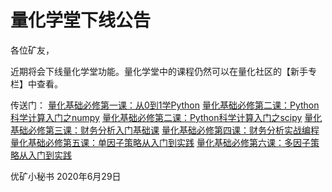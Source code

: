 # 量化学堂下线公告

各位矿友，
    
近期将会下线量化学堂功能。量化学堂中的课程仍然可以在量化社区的【新手专栏】中查看。

传送门：
    [量化基础必修第一课：从0到1学Python](https://uqer.datayes.com/v3/community/share/5ad855dff4ae71012ba2bc51)
    [量化基础必修第二课：Python科学计算入门之numpy](https://uqer.datayes.com/v3/community/share/5ad85e8df4ae71012ba2bc67)
    [量化基础必修第二课：Python科学计算入门之scipy](https://uqer.datayes.com/v3/community/share/5ad86267ea536eb60259c202)
    [量化基础必修第三课：财务分析入门基础课](https://uqer.datayes.com/v3/community/share/5ae28347fce927012e5e87ae)
    [量化基础必修第四课：财务分析实战编程](https://uqer.datayes.com/v3/community/share/5afbe63eb6fe2b013117111d)
    [量化基础必修第五课：单因子策略从入门到实践](https://uqer.datayes.com/v3/community/share/5b07797b8d8dd2011405ce10)
    [量化基础必修第六课：多因子策略从入门到实践](https://uqer.datayes.com/v3/community/share/5b1a1260d52680015f105c11)
       
    
优矿小秘书
2020年6月29日
     
     

    